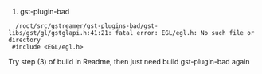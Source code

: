 1. gst-plugin-bad

  ```
    /root/src/gstreamer/gst-plugins-bad/gst-libs/gst/gl/gstglapi.h:41:21: fatal error: EGL/egl.h: No such file or directory
   #include <EGL/egl.h>
  ```
 Try step (3) of build in Readme, then just need build gst-plugin-bad again
